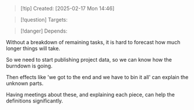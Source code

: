 
>[!tip] Created: [2025-02-17 Mon 14:46]

>[!question] Targets: 

>[!danger] Depends: 

Without a breakdown of remaining tasks, it is hard to forecast how much longer things will take.

So we need to start publishing project data, so we can know how the burndown is going.

Then effects like 'we got to the end and we have to bin it all' can explain the unknown parts.

Having meetings about these, and explaining each piece, can help the definitions significantly.